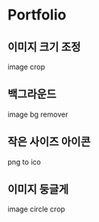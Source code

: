 # Portfolio
## 이미지 크기 조정
image crop
## 백그라운드
image bg remover
## 작은 사이즈 아이콘
png to ico
## 이미지 둥글게
image circle crop
